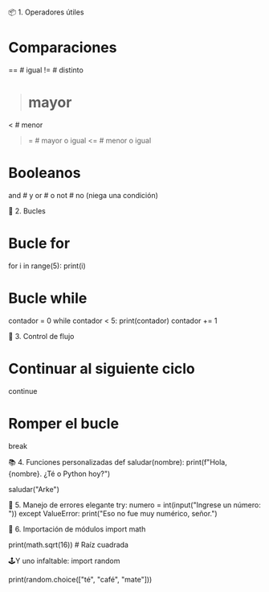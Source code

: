 📦 1. Operadores útiles
# Comparaciones
==  # igual
!=  # distinto
>   # mayor
<   # menor
>=  # mayor o igual
<=  # menor o igual

# Booleanos
and  # y
or   # o
not  # no (niega una condición)


🔄 2. Bucles
# Bucle for
for i in range(5):
    print(i)

# Bucle while
contador = 0
while contador < 5:
    print(contador)
    contador += 1


🔁 3. Control de flujo
# Continuar al siguiente ciclo
continue

# Romper el bucle
break


📚 4. Funciones personalizadas
def saludar(nombre):
    print(f"Hola, {nombre}. ¿Té o Python hoy?")

saludar("Arke")


🧪 5. Manejo de errores elegante
try:
    numero = int(input("Ingrese un número: "))
except ValueError:
    print("Eso no fue muy numérico, señor.")


📂 6. Importación de módulos
import math

print(math.sqrt(16))  # Raíz cuadrada


🕹️Y uno infaltable:
import random

print(random.choice(["té", "café", "mate"]))